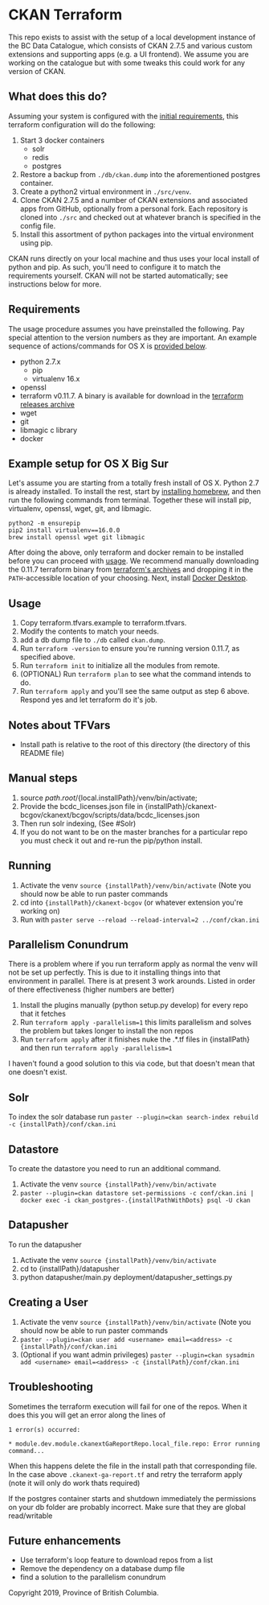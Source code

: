 # CKAN Terraform

This repo exists to assist with the setup of a local development instance of the BC Data Catalogue, which consists of CKAN 2.7.5 and various custom extensions and supporting apps (e.g. a UI frontend).  We assume you are working on the catalogue but with some tweaks this could work for any version of CKAN.

## What does this do?

Assuming your system is configured with the [initial requirements](#requirements), this terraform configuration will do the following:

 1) Start 3 docker containers
 	- solr
 	- redis
 	- postgres
 2) Restore a backup from `./db/ckan.dump` into the aforementioned postgres container.
 3) Create a python2 virtual environment in `./src/venv`.
 4) Clone CKAN 2.7.5 and a number of CKAN extensions and associated apps from GitHub, optionally from a personal fork. Each repository is cloned into `./src` and checked out at whatever branch is specified in the config file.
 5) Install this assortment of python packages into the virtual environment using pip.

CKAN runs directly on your local machine and thus uses your local install of python and pip. As such, you'll need to configure it to match the requirements yourself. CKAN will not be started automatically; see instructions below for more.


## Requirements

The usage procedure assumes you have preinstalled the following. Pay special attention to the version numbers as they are important. An example sequence of actions/commands for OS X is [provided below](#example-setup-instructions-for-os-x-big-sur).

- python 2.7.x
	- pip
	- virtualenv 16.x
- openssl
- terraform v0.11.7. A binary is available for download in the [terraform releases archive](https://www.terraform.io/downloads.html)
- wget
- git
- libmagic c library
- docker

## Example setup for OS X Big Sur

Let's assume you are starting from a totally fresh install of OS X. Python 2.7 is already installed. To install the rest, start by [installing homebrew](https://brew.sh/), and then run the following commands from terminal. Together these will install pip, virtualenv, openssl, wget, git, and libmagic.

    python2 -m ensurepip
    pip2 install virtualenv==16.0.0
    brew install openssl wget git libmagic

After doing the above, only terraform and docker remain to be installed before you can proceed with [usage](#usage). We recommend manually downloading the 0.11.7 terraform binary from [terraform's archives](https://www.terraform.io/downloads.html) and dropping it in the `PATH`-accessible location of your choosing. Next, install [Docker Desktop](https://www.docker.com/products/docker-desktop).


## Usage

1) Copy terraform.tfvars.example to terraform.tfvars.
2) Modify the contents to match your needs.
3) add a db dump file to `./db` called `ckan.dump`.
4) Run `terraform -version` to ensure you're running version 0.11.7, as specified above.
5) Run `terraform init` to initialize all the modules from remote.
6) (OPTIONAL) Run `terraform plan` to see what the command intends to do.
7) Run `terraform apply` and you'll see the same output as step 6 above. Respond yes and let
terraform do it's job.

## Notes about TFVars

- Install path is relative to the root of this directory (the directory of this README file)

## Manual steps

1) source ${path.root}/${local.installPath}/venv/bin/activate;
2) Provide the bcdc_licenses.json file in {installPath}/ckanext-bcgov/ckanext/bcgov/scripts/data/bcdc_licenses.json
3) Then run solr indexing, (See #Solr)
4) If you do not want to be on the master branches for a particular repo you must check it out and
re-run the pip/python install.

## Running
1) Activate the venv `source {installPath}/venv/bin/activate` (Note you should now be able to run paster commands
2) cd into `{installPath}/ckanext-bcgov` (or whatever extension you're working on)
3) Run with `paster serve --reload --reload-interval=2 ../conf/ckan.ini`

## Parallelism Conundrum
There is a problem where if you run terraform apply as normal the venv will not be set up perfectly.
This is due to it installing things into that environment in parallel. There is at present 3 work arounds.
Listed in order of there effectiveness (higher numbers are better)
1) Install the plugins manually (python setup.py develop) for every repo that it fetches
2) Run `terraform apply -parallelism=1` this limits parallelism and solves the problem but takes longer to install the non repos
3) Run `terraform apply` after it finishes nuke the .*.tf files in {installPath} and then run `terraform apply -parallelism=1`

I haven't found a good solution to this via code, but that doesn't mean that one doesn't exist.

## Solr
To index the solr database run `paster --plugin=ckan search-index rebuild -c {installPath}/conf/ckan.ini`

## Datastore
To create the datastore you need to run an additional command.
1) Activate the venv `source {installPath}/venv/bin/activate`
2) `paster --plugin=ckan datastore set-permissions -c conf/ckan.ini | docker exec -i ckan_postgres-.{installPathWithDots} psql -U ckan`

## Datapusher
To run the datapusher
1) Activate the venv `source {installPath}/venv/bin/activate`
2) cd to {installPath}/datapusher
3) python datapusher/main.py deployment/datapusher_settings.py

## Creating a User
1) Activate the venv `source {installPath}/venv/bin/activate` (Note you should now be able to run paster commands
2) `paster --plugin=ckan user add <username> email=<address> -c {installPath}/conf/ckan.ini`
3) (Optional if you want admin privileges) `paster --plugin=ckan sysadmin add <username> email=<address> -c {installPath}/conf/ckan.ini`

## Troubleshooting
Sometimes the terraform execution will fail for one of the repos. When it does this
you will get an error along the lines of
```
1 error(s) occurred:

* module.dev.module.ckanextGaReportRepo.local_file.repo: Error running command...
```

When this happens delete the file in the install path that corresponding file.
In the case above `.ckanext-ga-report.tf` and retry the terraform apply (note it will only do work thats required)

If the postgres container starts and shutdown immediately the permissions on your db folder are probably incorrect.
Make sure that they are global read/writable

## Future enhancements

- Use terraform's loop feature to download repos from a list
- Remove the dependency on a database dump file
- find a solution to the parallelism conundrum

Copyright 2019, Province of British Columbia.
